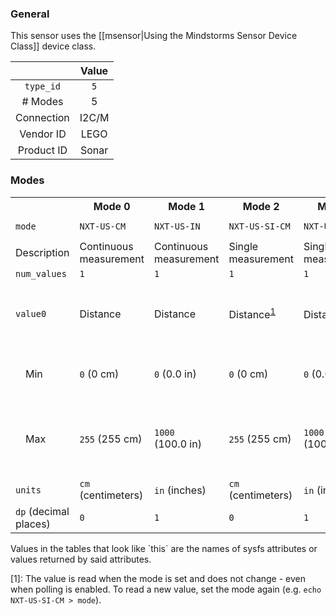 ### General

This sensor uses the [[msensor|Using the Mindstorms Sensor Device Class]] device class.

|              | Value    |
|:------------:|:--------:|
|`type_id`     | `5`      |
| # Modes      | 5        |
| Connection   | I2C/M    |
| Vendor ID    | LEGO     |
| Product ID   | Sonar    |

### Modes

<table>
  <tr>
    <th>
    <th>Mode 0
    <th>Mode 1
    <th>Mode 2
    <th>Mode 3
    <th>Mode 4
  <tr>
    <td><code>mode</code>
    <td><code>NXT-US-CM</code>
    <td><code>NXT-US-IN</code>
    <td><code>NXT-US-SI-CM</code>
    <td><code>NXT-US-SI-IN</code>
    <td><code>NXT-US-LIST</code>
  <tr>
    <td>Description
    <td>Continuous measurement
    <td>Continuous measurement
    <td>Single measurement
    <td>Single measurement
    <td>Listen
  <tr>
    <td><code>num_values</code>
    <td><code>1</code>
    <td><code>1</code>
    <td><code>1</code>
    <td><code>1</code>
    <td><code>1</code>
  <tr>
    <td><code>value0</code>
    <td>Distance
    <td>Distance
    <td>Distance<sup><a href="#wiki-note1">1</a></sup>
    <td>Distance<sup><a href="#wiki-note1">1</a></sup>
    <td>Presence of another ultrasonic sensor
  <tr>
    <td>&emsp;Min
    <td><code>0</code> (0&nbsp;cm)
    <td><code>0</code> (0.0&nbsp;in)
    <td><code>0</code> (0&nbsp;cm)
    <td><code>0</code> (0.0&nbsp;in)
    <td><code>0</code> (no other sensors detected)
  <tr>
    <td>&emsp;Max
    <td><code>255</code> (255&nbsp;cm)
    <td><code>1000</code> (100.0&nbsp;in)
    <td><code>255</code> (255&nbsp;cm)
    <td><code>1000</code> (100.0&nbsp;in)
    <td><code>1</code> (another ultrasonic sensor was detected)
  <tr>
    <td><code>units</code>
    <td><code>cm</code> (centimeters)
    <td><code>in</code> (inches)
    <td><code>cm</code> (centimeters)
    <td><code>in</code> (inches)
    <td><i>none</i>
  <tr>
    <td><code>dp</code> (decimal places)
    <td><code>0</code>
    <td><code>1</code>
    <td><code>0</code>
    <td><code>1</code>
    <td><code>0</code>
</table>
Values in the tables that look like `this` are the names of sysfs attributes or values returned by said attributes.

<a name="note1" />[1]: The value is read when the mode is set and does not change - even when polling is enabled. To read a new value, set the mode again (e.g. `echo NXT-US-SI-CM > mode`).
